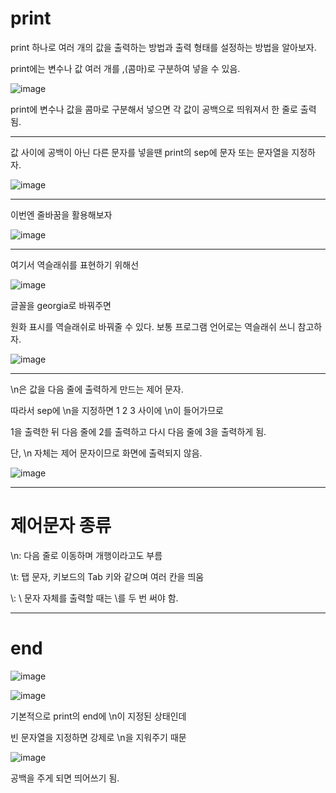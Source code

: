 # print

print 하나로 여러 개의 값을 출력하는 방법과 출력 형태를 설정하는 방법을 알아보자.


print에는 변수나 값 여러 개를 ,(콤마)로 구분하여 넣을 수 있음.

![image](https://user-images.githubusercontent.com/80689330/137737445-467071a2-e68c-4ad1-adfc-00333515bec5.png)

print에 변수나 값을 콤마로 구분해서 넣으면 각 값이 공백으로 띄워져서 한 줄로 출력됨. 

----------------------
값 사이에 공백이 아닌 다른 문자를 넣을땐 print의 sep에 문자 또는 문자열을 지정하자.

![image](https://user-images.githubusercontent.com/80689330/137739060-728f1f8d-cc2a-42c0-88ff-70c07ecca09d.png)


--------------------------------
이번엔 줄바꿈을 활용해보자

![image](https://user-images.githubusercontent.com/80689330/137739093-e821562e-4444-4c6b-82b2-93a92878ab87.png)

-------------------------
여기서 역슬래쉬를 표현하기 위해선

![image](https://user-images.githubusercontent.com/80689330/137739251-7903937c-b8a3-44da-a2ba-8677398e5379.png)

글꼴을 georgia로 바꿔주면

원화 표시를 역슬래쉬로 바꿔줄 수 있다.   보통 프로그램 언어로는 역슬래쉬 쓰니 참고하자.

![image](https://user-images.githubusercontent.com/80689330/137739294-dadbf6a6-b804-47d6-8932-02ef7ed1f110.png)

--------------------
\n은 값을 다음 줄에 출력하게 만드는 제어 문자. 

따라서 sep에 \n을 지정하면 1 2 3 사이에 \n이 들어가므로

1을 출력한 뒤 다음 줄에 2를 출력하고 다시 다음 줄에 3을 출력하게 됨. 

단, \n 자체는 제어 문자이므로 화면에 출력되지 않음.

![image](https://user-images.githubusercontent.com/80689330/137740423-7864f672-0691-4bca-8c00-9c5c12f15bec.png)


-------------
# 제어문자 종류

\n: 다음 줄로 이동하며 개행이라고도 부름

\t: 탭 문자, 키보드의 Tab 키와 같으며 여러 칸을 띄움

\\: \ 문자 자체를 출력할 때는 \를 두 번 써야 함.

---------------------
# end

![image](https://user-images.githubusercontent.com/80689330/137740595-8a93b6d6-c86a-4c4d-a8d2-a36472f64b14.png)


![image](https://user-images.githubusercontent.com/80689330/137740607-81c8034c-9a28-4651-8323-772ba9affc70.png)


기본적으로 print의 end에 \n이 지정된 상태인데 

빈 문자열을 지정하면 강제로 \n을 지워주기 때문

![image](https://user-images.githubusercontent.com/80689330/137740646-4da7e3e8-e891-43e6-b818-b1a87efe8a36.png)

공백을 주게 되면 띄어쓰기 됨.

